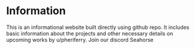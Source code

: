 # Information 
This is an informational website built directly using github repo. It includes basic information about the projects and other necessary details on upcoming works by u/pheriferry. 
Join our discord Seahorse 
